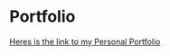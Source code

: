 # Portfolio
[Heres is the link to my Personal Portfolio](https://tusuegra510.github.io/Portfolio-Sebastian-Gomez/)
